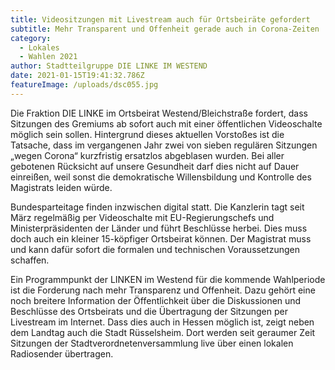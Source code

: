```yaml
---
title: Videositzungen mit Livestream auch für Ortsbeiräte gefordert
subtitle: Mehr Transparent und Offenheit gerade auch in Corona-Zeiten
category:
  - Lokales
  - Wahlen 2021
author: Stadtteilgruppe DIE LINKE IM WESTEND
date: 2021-01-15T19:41:32.786Z
featureImage: /uploads/dsc055.jpg
---
```

Die Fraktion DIE LINKE im Ortsbeirat Westend/Bleichstraße fordert, dass Sitzungen des Gremiums ab sofort auch mit einer öffentlichen Videoschalte möglich sein sollen. Hintergrund dieses aktuellen Vorstoßes ist die Tatsache, dass im vergangenen Jahr zwei von sieben regulären Sitzungen „wegen Corona“ kurzfristig ersatzlos abgeblasen wurden. Bei aller gebotenen Rücksicht auf unsere Gesundheit darf dies nicht auf Dauer einreißen, weil sonst die demokratische Willensbildung und Kontrolle des Magistrats leiden würde.

Bundesparteitage finden inzwischen digital statt. Die Kanzlerin tagt seit März regelmäßig per Videoschalte mit EU-Regierungschefs und Ministerpräsidenten der Länder und führt Beschlüsse herbei. Dies muss doch auch ein kleiner 15-köpfiger Ortsbeirat können. Der Magistrat muss und kann dafür sofort die formalen und technischen Voraussetzungen schaffen.

Ein Programmpunkt der LINKEN im Westend für die kommende Wahlperiode ist die Forderung nach mehr Transparenz und Offenheit. Dazu gehört eine noch breitere Information der Öffentlichkeit über die Diskussionen und Beschlüsse des Ortsbeirats und die Übertragung der Sitzungen per Livestream im Internet. Dass dies auch in Hessen möglich ist, zeigt neben dem Landtag auch die Stadt Rüsselsheim. Dort werden seit geraumer Zeit Sitzungen der Stadtverordnetenversammlung live über einen lokalen Radiosender übertragen.

 

<!--EndFragment-->